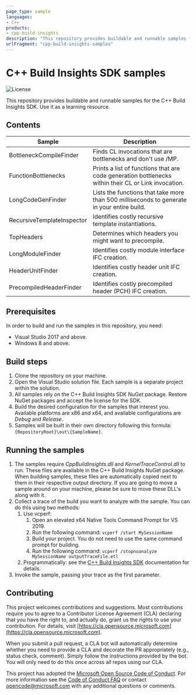 ```yaml
---
page_type: sample
languages:
- C++
products:
- cpp-build-insights
description: "This repository provides buildable and runnable samples for the C++ Build Insights SDK. Use it as a learning resource."
urlFragment: "cpp-build-insights-samples"
---
```


# C++ Build Insights SDK samples

![License](https://img.shields.io/badge/license-MIT-green.svg)

This repository provides buildable and runnable samples for the C++ Build Insights SDK. Use it as a learning resource.

## Contents

| Sample            | Description                                |
|-------------------|--------------------------------------------|
| BottleneckCompileFinder | Finds CL invocations that are bottlenecks and don't use /MP. |
| FunctionBottlenecks | Prints a list of functions that are code generation bottlenecks within their CL or Link invocation. |
| LongCodeGenFinder | Lists the functions that take more than 500 milliseconds to generate in your entire build. |
| RecursiveTemplateInspector | Identifies costly recursive template instantiations. |
| TopHeaders | Determines which headers you might want to precompile. |
| LongModuleFinder | Identifies costly module interface IFC creation. |
| HeaderUnitFinder | Identifies costly header unit IFC creation. |
| PrecompiledHeaderFinder | Identifies costly precompiled header (PCH) IFC creation. |

## Prerequisites

In order to build and run the samples in this repository, you need:

- Visual Studio 2017 and above.
- Windows 8 and above.

## Build steps

1. Clone the repository on your machine.
1. Open the Visual Studio solution file. Each sample is a separate project within the solution.
1. All samples rely on the C++ Build Insights SDK NuGet package. Restore NuGet packages and accept the license for the SDK.
1. Build the desired configuration for the samples that interest you. Available platforms are x86 and x64, and available configurations are *Debug* and *Release*.
1. Samples will be built in their own directory following this formula: `{RepositoryRoot}\out\{SampleName}`.

## Running the samples

1. The samples require *CppBuildInsights.dll* and *KernelTraceControl.dll* to run. These files are available in the C++ Build Insights NuGet package. When building samples, these files are automatically copied next to them in their respective output directory. If you are going to move a sample around on your machine, please be sure to move these DLL's along with it.
1. Collect a trace of the build you want to analyze with the sample. You can do this using two methods:
    1. Use vcperf:
        1. Open an elevated x64 Native Tools Command Prompt for VS 2019.
        1. Run the following command: `vcperf /start MySessionName`
        1. Build your project. You do not need to use the same command prompt for building.
        1. Run the following command: `vcperf /stopnoanalyze MySessionName outputTraceFile.etl`
    1. Programmatically: see the [C++ Build Insights SDK](https://docs.microsoft.com/cpp/build-insights/reference/sdk/overview?view=vs-2019) documentation for details.
1. Invoke the sample, passing your trace as the first parameter.

## Contributing

This project welcomes contributions and suggestions.  Most contributions require you to agree to a Contributor License Agreement (CLA) declaring that you have the right to, and actually do, grant us the rights to use your contribution. For details, visit [https://cla.opensource.microsoft.com](https://cla.opensource.microsoft.com).

When you submit a pull request, a CLA bot will automatically determine whether you need to provide a CLA and decorate the PR appropriately (e.g., status check, comment). Simply follow the instructions provided by the bot. You will only need to do this once across all repos using our CLA.

This project has adopted the [Microsoft Open Source Code of Conduct](https://opensource.microsoft.com/codeofconduct/). For more information see the [Code of Conduct FAQ](https://opensource.microsoft.com/codeofconduct/faq/) or contact [opencode@microsoft.com](mailto:opencode@microsoft.com) with any additional questions or comments.
